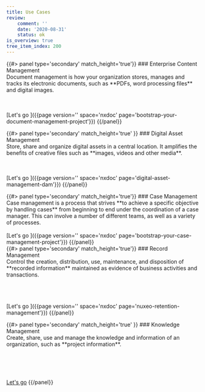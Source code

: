 ```yaml
---
title: Use Cases
review:
    comment: ''
    date: '2020-08-31'
    status: ok
is_overview: true
tree_item_index: 200
---
```


<div class="row" data-equalizer data-equalize-on="medium">
<div class="column medium-6">
{{#> panel type='secondary' match_height='true'}}
### Enterprise Content Management
<br/>
Document management is how your organization stores, manages and tracks its electronic documents, such as **PDFs, word processing files** and digital images.<br/>

<br/><br/>
[Let's go&nbsp;<i class="fa fa-long-arrow-right" aria-hidden="true"></i>]({{page version='' space='nxdoc' page='bootstrap-your-document-management-project'}})
{{/panel}}
</div>
<div class="column medium-6">
{{#> panel type='secondary' match_height='true' }}
### Digital Asset Management
<br/>
Store, share and organize digital assets in a central location. It amplifies the benefits of creative files such as **images, videos and other media**.<br/>

<br/><br/>
[Let's go&nbsp;<i class="fa fa-long-arrow-right" aria-hidden="true"></i>]({{page version='' space='nxdoc' page='digital-asset-management-dam'}})
{{/panel}}
</div>

</div>

<div class="row" data-equalizer data-equalize-on="medium">
<div class="column medium-4">
{{#> panel type='secondary' match_height='true'}}
### Case Management
<br/>
Case management is a process that strives **to achieve a specific objective by handling cases** from beginning to end under the coordination of a case manager. This can involve a number of different teams, as well as a variety of processes.
<br/><br/>
[Let's go&nbsp;<i class="fa fa-long-arrow-right" aria-hidden="true"></i>]({{page version='' space='nxdoc' page='bootstrap-your-case-management-project'}})
{{/panel}}
</div>
<div class="column medium-4">
{{#> panel type='secondary' match_height='true'}}
### Record Management
<br/>
Control the creation, distribution, use, maintenance, and disposition of **recorded information** maintained as evidence of business activities and transactions.<br/>

<br/><br/><br/>
[Let's go&nbsp;<i class="fa fa-long-arrow-right" aria-hidden="true"></i>]({{page version='' space='nxdoc' page='nuxeo-retention-management'}})
{{/panel}}
</div>
<div class="column medium-4">
{{#> panel type='secondary' match_height='true' }}
### Knowledge Management
<br/>
Create, share, use and manage the knowledge and information of an organization, such as **project information**.<br/>

<br/><br/><br/><br/>
[Let's go<i class="fa fa-long-arrow-right" aria-hidden="true"></i>](https://www.nuxeo.com/products/knowledge-management/)
{{/panel}}
</div>

</div>
